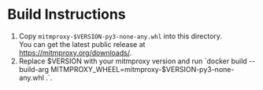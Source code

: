 # Build Instructions

 1. Copy `mitmproxy-$VERSION-py3-none-any.whl` into this directory.  
    You can get the latest public release at https://mitmproxy.org/downloads/.
 2. Replace $VERSION with your mitmproxy version and 
    run `docker build --build-arg MITMPROXY_WHEEL=mitmproxy-$VERSION-py3-none-any.whl .`.
